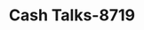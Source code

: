 ---
f_zip-code: 36201
f_state-code: AL
title: Cash Talks-8719
f_phone: 256-237-2203
f_city-only: Anniston
f_address: 2201 Quintard Avenue Anniston
f_location-unique-id: '8719'
slug: cash-talks-8719
updated-on: '2024-05-30T13:46:58.046Z'
created-on: '2024-05-30T13:36:59.803Z'
published-on: '2024-05-30T13:54:32.469Z'
f_city-state: cms/city/anniston-al.md
f_company: cms/company/cash-talks.md
f_state: cms/state/alabama.md
layout: '[payday-loan].html'
tags: payday-loan
---